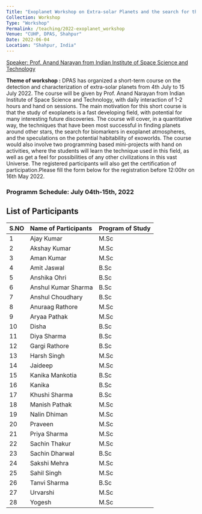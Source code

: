 ```yaml
---
Title: "Exoplanet Workshop on Extra-solar Planets and the search for the Habitable Worlds"
Collection: Workshop
Type: "Workshop"
Permalink: /teaching/2022-exoplanet_workshop
Venue: "CUHP, DPAS, Shahpur"
Date: 2022-06-04
Location: "Shahpur, India"
---
```


[Speaker: Prof. Anand Narayan from Indian Institute of Space Science and Technology](https://www.iist.ac.in/ess/anand)

**Theme of workshop :** DPAS has organized a short-term course on the detection and characterization of extra-solar planets from 4th July to 15 July 2022. The course will be given by Prof. Anand Narayan from Indian Institute of Space Science and Technology, with daily interaction of 1-2 hours and hand on sessions.   The main motivation for this short course is that the study of exoplanets is a fast developing field, with potential for many interesting future discoveries. The course will cover, in a quantitative way, the techniques that have been most successful in finding planets around other stars, the search for biomarkers in exoplanet atmospheres, and the speculations on the potential habitability of exoworlds. The course would also involve two programming based mini-projects with hand on activities, where the students will learn the technique used in this field, as well as get a  feel for possibilities of any other civilizations  in this vast Universe. The registered participants will also get the certification of participation.Please fill the form below for the registration before 12:00hr on 16th May 2022.

### Programm Schedule:  July 04th-15th, 2022

## List of Participants
| S.NO  | Name of Participants  | Program of Study
|-------|:----------------------|--------------- 
| 1     | Ajay Kumar            |     M.Sc          
| 2     | Akshay Kumar          |     M.Sc          
| 3     | Aman Kumar            |     M.Sc          
| 4     | Amit Jaswal           |     B.Sc          
| 5     | Anshika Ohri          |     B.Sc          
| 6     | Anshul Kumar Sharma   |     B.Sc          
| 7     | Anshul Choudhary      |     B.Sc          
| 8     | Anuraag Rathore       |     M.Sc          
| 9     | Aryaa Pathak          |     M.Sc          
| 10    | Disha                 |     B.Sc          
| 11    | Diya Sharma           |     B.Sc          
| 12    | Gargi Rathore         |     B.Sc          
| 13    | Harsh Singh           |     M.Sc           
| 14    | Jaideep               |     M.Sc           
| 15    | Kanika Mankotia       |     B.Sc           
| 16    | Kanika                |     B.Sc           
| 17    | Khushi Sharma         |     B.Sc           
| 18    | Manish Pathak         |     M.Sc           
| 19    | Nalin Dhiman          |     M.Sc           
| 20    | Praveen               |     M.Sc           
| 21    | Priya Sharma          |     M.Sc           
| 22    | Sachin Thakur         |     M.Sc           
| 23    | Sachin Dharwal        |     B.Sc           
| 24    | Sakshi Mehra          |     M.Sc           
| 25    | Sahil Singh           |     M.Sc           
| 26    | Tanvi Sharma          |     B.Sc           
| 27    | Urvarshi              |     M.Sc           
| 28    | Yogesh                |     M.Sc           
